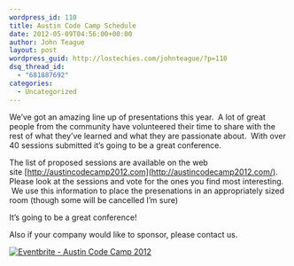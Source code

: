 ```yaml
---
wordpress_id: 110
title: Austin Code Camp Schedule
date: 2012-05-09T04:56:00+00:00
author: John Teague
layout: post
wordpress_guid: http://lostechies.com/johnteague/?p=110
dsq_thread_id:
  - "681887692"
categories:
  - Uncategorized
---
```

We&#8217;ve got an amazing line up of presentations this year.  A lot of great people from the community have volunteered their time to share with the rest of what they&#8217;ve learned and what they are passionate about.  With over 40 sessions submitted it&#8217;s going to be a great conference.

The list of proposed sessions are available on the web site [http://austincodecamp2012.com](http://austincodecamp2012.com/). Please look at the sessions and vote for the ones you find most interesting.  We use this information to place the presenations in an appropriately sized room (though some will be cancelled I&#8217;m sure)

It&#8217;s going to be a great conference!

Also if your company would like to sponsor, please contact us.

<a href="http://www.eventbrite.com/event/3028354891?ref=ebtnebregn" target="_blank"><img src="http://www.eventbrite.com/custombutton?eid=3028354891" alt="Eventbrite - Austin Code Camp 2012" /></a>
